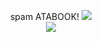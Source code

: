 <p align="center">
spam ATABOOK! 
<img src="https://wilardo.crd.co/assets/images/gallery29/167be314.gif?v=56e61566">

<br>
<img src="https://xyz.crd.co/assets/images/gallery22/086640a7.png?v=de6feabd">









<!--
**deathdelivery/deathdelivery** is a ✨ _special_ ✨ repository because its `README.md` (this file) appears on your GitHub profile.

Here are some ideas to get you started:

- 🔭 I’m currently working on ...
- 🌱 I’m currently learning ...
- 👯 I’m looking to collaborate on ...
- 🤔 I’m looking for help with ...
- 💬 Ask me about ...
- 📫 How to reach me: ...
- 😄 Pronouns: ...
- ⚡ Fun fact: ...
-->
